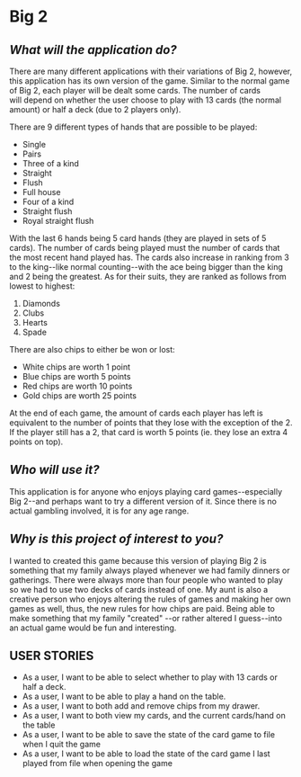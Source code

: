 # Big 2

## ***What will the application do?***

There are many different applications with their variations of Big 2, however, this application has its own version of
the game. Similar to the normal game of Big 2, each player will be dealt some cards. The number of cards  
will depend on whether the user choose to play with 13 cards (the normal amount) or half a deck (due to 2 players only).

There are 9 different types of hands that are possible to be played:
- Single
- Pairs
- Three of a kind
- Straight
- Flush
- Full house
- Four of a kind
- Straight flush
- Royal straight flush

With the last 6 hands being 5 card hands (they are played in sets of 5 cards). The number of cards being played must 
the number of cards that the most recent hand played has.
The cards also increase in ranking from 3 to the king--like normal counting--with the ace being bigger than the king 
and 2 being the greatest. As for their suits, they are ranked as follows from lowest to highest:
1. Diamonds
2. Clubs
3. Hearts
4. Spade

There are also chips to either be won or lost:
- White chips are worth 1 point
- Blue chips are worth 5 points
- Red chips are worth 10 points
- Gold chips are worth 25 points

At the end of each game, the amount of cards each player has left is equivalent to the number of points 
that they lose with the exception of the 2. If the player still has a 2, that card is worth 5 points (ie. they 
lose an extra 4 points on top).

## ***Who will use it?***

This application is for anyone who enjoys playing card games--especially Big 2--and perhaps want to try a different 
version of it. Since there is no actual gambling involved, it is for any age range.

## ***Why is this project of interest to you?***

I wanted to created this game because this version of playing Big 2 is something that my family always played whenever 
we had family dinners or gatherings. There were always more than four people who wanted to play so we had to use two 
decks of cards instead of one. My aunt is also a creative person who enjoys altering the rules of games and making her 
own games as well, thus, the new rules for how chips are paid. Being able to make something that my family "created" 
--or rather altered I guess--into an actual game would be fun and interesting.


## USER STORIES

- As a user, I want to be able to select whether to play with 13 cards or half a deck.
- As a user, I want to be able to play a hand on the table.
- As a user, I want to both add and remove chips from my drawer.
- As a user, I want to both view my cards, and the current cards/hand on the table
- As a user, I want to be able to save the state of the card game to file when I quit the game
- As a user, I want to be able to load the state of the card game I last played from file when opening the game
